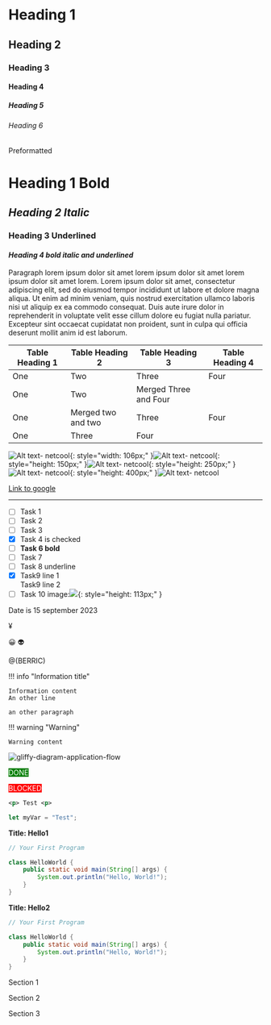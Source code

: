  Heading 1
=========

Heading 2
---------

### Heading 3

#### Heading 4

##### Heading 5

###### Heading 6

Preformatted

**Heading 1 Bold**
==================

_**Heading 2 Italic**_
----------------------

### Heading 3 Underlined

#### _**Heading 4 bold italic and underlined**_

Paragraph lorem ipsum dolor sit amet lorem ipsum dolor sit amet lorem ipsum dolor sit amet lorem. Lorem ipsum dolor sit amet, consectetur adipiscing elit, sed do eiusmod tempor incididunt ut labore et dolore magna aliqua. Ut enim ad minim veniam, quis nostrud exercitation ullamco laboris nisi ut aliquip ex ea commodo consequat. Duis aute irure dolor in reprehenderit in voluptate velit esse cillum dolore eu fugiat nulla pariatur. Excepteur sint occaecat cupidatat non proident, sunt in culpa qui officia deserunt mollit anim id est laborum.

  

| Table Heading 1 | Table Heading 2 | Table Heading 3 | Table Heading 4 |
| --- | --- | --- | --- |
| One | Two | Three | Four |
| One | Two | Merged Three and Four | |
| One | Merged two and two | Three | Four |
| One | Three | Four |

![Alt text- netcool](attachments/netcool.png "Caption - netcool - test"){: style="width: 106px;" }![Alt text- netcool](attachments/netcool.png "small"){: style="height: 150px;" }![Alt text- netcool](attachments/netcool.png "medium"){: style="height: 250px;" }![Alt text- netcool](attachments/netcool.png "large"){: style="height: 400px;" }![Alt text- netcool](attachments/netcool.png "original")

[Link to google](https://www.google.be)


* * *

- [ ]  Task 1
- [ ]  Task 2
- [ ]  Task 3
- [x]  Task 4 is checked
- [ ]  **Task 6 bold**
- [ ]  Task 7
- [ ]  Task 8 underline
- [x]  Task9 line 1  
Task9 line 2
- [ ]  Task 10 image:![](attachments/netcool.png){: style="height: 113px;" }

Date is 15 september 2023

¥

:grinning: :alien: 

 @(BERRIC)

!!! info "Information title"
    
    Information content  
    An other line
    
    an other paragraph
    
    
!!! warning "Warning"
    
    Warning content
    
    

  

![gliffy-diagram-application-flow](attachments/gliffy-diagram-application-flow.png)

  

<span style="background-color:Green; color: white">DONE</span>

<span style="background-color:Red; color: white">BLOCKED</span>

  

  

```xml
<p> Test <p>
```

  

```js
let myVar = "Test";
```
 
**Title: Hello1**

```java
// Your First Program

class HelloWorld {
    public static void main(String[] args) {
        System.out.println("Hello, World!");
    }
}
```
 
**Title: Hello2**

```java
// Your First Program

class HelloWorld {
    public static void main(String[] args) {
        System.out.println("Hello, World!");
    }
}
``` 

Section 1

Section 2

Section 3